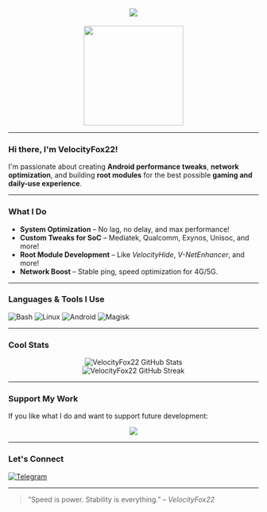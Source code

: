 <!-- Profile README for VelocityFox22 -->

<h1 align="center">
  <img src="https://readme-typing-svg.demolab.com/?lines=Welcome+to+VelocityFox22's+GitHub!;Speed+and+Stability+is+My+Mission!&center=true&size=24" />
</h1>

<p align="center">
  <img src="https://media.giphy.com/media/xUA7bdpLxQhsSQdyog/giphy.gif" width="200" height="200" />
</p>

---

### Hi there, I'm **VelocityFox22**!  
I'm passionate about creating **Android performance tweaks**, **network optimization**, and building **root modules** for the best possible **gaming and daily-use experience**.

---

### **What I Do**
- **System Optimization** – No lag, no delay, and max performance!
- **Custom Tweaks for SoC** – Mediatek, Qualcomm, Exynos, Unisoc, and more!
- **Root Module Development** – Like *VelocityHide*, *V-NetEnhancer*, and more!
- **Network Boost** – Stable ping, speed optimization for 4G/5G.

---

### **Languages & Tools I Use**
![Bash](https://img.shields.io/badge/-Bash-1f425f?style=for-the-badge&logo=gnu-bash&logoColor=white)
![Linux](https://img.shields.io/badge/-Linux-000000?style=for-the-badge&logo=linux)
![Android](https://img.shields.io/badge/-Android-3DDC84?style=for-the-badge&logo=android&logoColor=white)
![Magisk](https://img.shields.io/badge/-Magisk-00AF9C?style=for-the-badge&logo=android&logoColor=white)

---

### **Cool Stats**
<p align="center">
  <img src="https://github-readme-stats.vercel.app/api?username=VelocityFox22&show_icons=true&theme=tokyonight" alt="VelocityFox22 GitHub Stats" />
  <br/>
  <img src="https://github-readme-streak-stats.herokuapp.com/?user=VelocityFox22&theme=tokyonight" alt="VelocityFox22 GitHub Streak" />
</p>

---

### **Support My Work**
If you like what I do and want to support future development:
<p align="center">
  <a href="https://t.me/VelocityProject/136" target="_blank">
    <img src="https://img.shields.io/badge/Donate-Telegram-blue?style=for-the-badge&logo=telegram" />
  </a>
</p>

---

### **Let's Connect**
[![Telegram](https://img.shields.io/badge/Telegram-VelocityProject-blue?style=for-the-badge&logo=telegram)](https://t.me/VelocityProject)

---

> “Speed is power. Stability is everything.” – *VelocityFox22*
